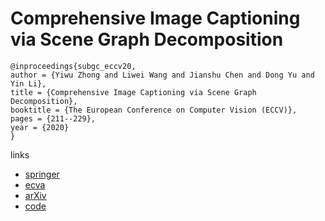 # Comprehensive Image Captioning via Scene Graph Decomposition

```
@inproceedings{subgc_eccv20,
author = {Yiwu Zhong and Liwei Wang and Jianshu Chen and Dong Yu and Yin Li},
title = {Comprehensive Image Captioning via Scene Graph Decomposition},
booktitle = {The European Conference on Computer Vision (ECCV)},
pages = {211--229},
year = {2020}
}
```

links
- [springer](https://link.springer.com/chapter/10.1007/978-3-030-58568-6_13)
- [ecva](https://www.ecva.net/papers/eccv_2020/papers_ECCV/html/2115_ECCV_2020_paper.php)
- [arXiv](https://arxiv.org/abs/2007.11731)
- [code](https://github.com/YiwuZhong/Sub-GC)
